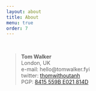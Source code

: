 ```yaml
---
layout: about
title: About
menu: true
order: 7
---
```

<br>
<blockquote>
<div dir="ltr"><strong>Tom Walker</strong></div>
<div dir="ltr" style="text-align: left;">London, UK</div>
<div dir="ltr" style="text-align: left;">e-mail: hello@tomwalker.fyi</div>
<div dir="ltr" style="text-align: left;">twitter: <a href="<a href="https://twitter.com/thomwithoutanh">thomwithoutanh</a> </div>
<div dir="ltr" style="text-align: left;">PGP: <a href="https://keybase.io/thomwithoutanh">8415 559B E021 814D</a></div></blockquote>

